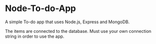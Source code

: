 # Node-To-do-App
A simple To-do app that uses Node.js, Express and MongoDB. 

The items are connected to the database. Must use your own connection string in order to use the app.
